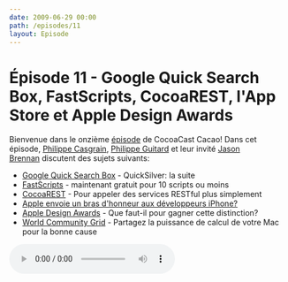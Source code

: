 ```yaml
---
date: 2009-06-29 00:00
path: /episodes/11
layout: Episode
---
```

# Épisode 11 - Google Quick Search Box, FastScripts, CocoaREST, l'App Store et Apple Design Awards
<p>Bienvenue dans le onzième <a href="https://cacaocast.com/media/cacaocast_11.mp3" title="CocoaCast Cacao Episode 11">épisode</a> de CocoaCast Cacao! Dans cet épisode, <a href="http://www.twitter.com/philippec" title="Philippe Casgrain sur Twitter">Philippe Casgrain</a>, <a href="http://www.twitter.com/philippeguitard" title="Philippe Guitard sur Twitter">Philippe Guitard</a> et leur invité <a href="http://www.twitter.com/jasonbrennan" title="Jason Brennan sur Twitter">Jason Brennan</a> discutent des sujets suivants:</p>
<ul><li><a href="http://code.google.com/p/qsb-mac/" title="Google Quick Search Box">Google Quick Search Box</a> - QuickSilver: la suite</li>
<li><a href="http://www.red-sweater.com/blog/823/fastscripts-2-4" title="FastScripts">FastScripts</a> - maintenant gratuit pour 10 scripts ou moins</li>
<li><a href="http://github.com/sdegutis/CocoaREST/tree/master" title="CocoaREST">CocoaREST</a> - Pour appeler des services RESTful plus simplement</li>
<li><a href="http://www.marco.org/122990476" title="Apple envoie un bras d'honneur aux développeurs iPhone?">Apple envoie un bras d'honneur aux développeurs iPhone?</a></li>
<li><a href="http://developer.apple.com/wwdc/ada/index.html" title="Apple Design Awards">Apple Design Awards</a> - Que faut-il pour gagner cette distinction?</li>
<li><a href="http://www.worldcommunitygrid.org/" title="World Community Grid">World Community Grid</a> - Partagez la puissance de calcul de votre Mac pour la bonne cause</li>
</ul>
<p><audio controls><source src="https://cacaocast.com/media/cacaocast_11.mp3" type="audio/mpeg"><source src="https://cacaocast.com/media/cacaocast_11.mp3" type="audio/mp4">Votre navigateur ne supporte pas l'élément audio / Your browser does not support the audio element.</audio></p>
